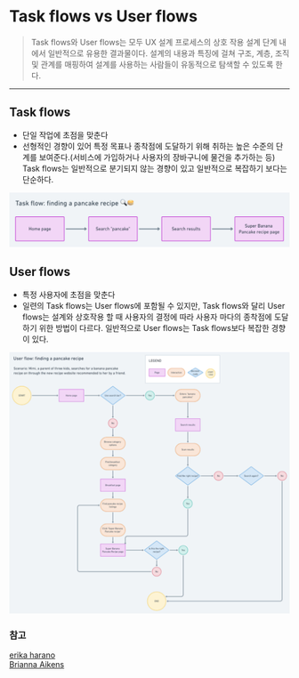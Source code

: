 # Task flows vs User flows

> Task flows와 User flows는 모두 UX 설계 프로세스의 상호 작용 설계 단계 내에서 일반적으로 유용한 결과물이다. 설계의 내용과 특징에 걸쳐 구조, 계층, 조직 및 관계를 매핑하여 설계를 사용하는 사람들이 유동적으로 탐색할 수 있도록 한다.

---

## Task flows

- 단일 작업에 초점을 맞춘다
- 선형적인 경향이 있어 특정 목표나 종착점에 도달하기 위해 취하는 높은 수준의 단계를 보여준다.(서비스에 가입하거나 사용자의 장바구니에 물건을 추가하는 등) Task flows는 일반적으로 분기되지 않는 경향이 있고 일반적으로 복잡하기 보다는 단순하다.

<img src="./img/taskflow_findpancake.png"  alt="pancake 이미지" />

## User flows

- 특정 사용자에 초점을 맞춘다
- 일련의 Task flows는 User flows에 포함될 수 있지만, Task flows와 달리 User flows는 설계와 상호작용 할 때 사용자의 결정에 따라 사용자 마다의 종착점에 도달하기 위한 방법이 다르다. 일반적으로 User flows는 Task flows보다 복잡한 경향이 있다.

<img src="./img/userflow_findpancake.png"  alt="pancake 이미지" />

### 참고

[erika harano](https://medium.com/erika-harano/ux-task-flows-versus-user-flows-as-demonstrated-by-pancakes-896e78a98026)  
[Brianna Aikens](https://medium.com/@briannacaikens/flowcharts-user-flows-and-task-flows-oh-my-b866e7abf6a0)

